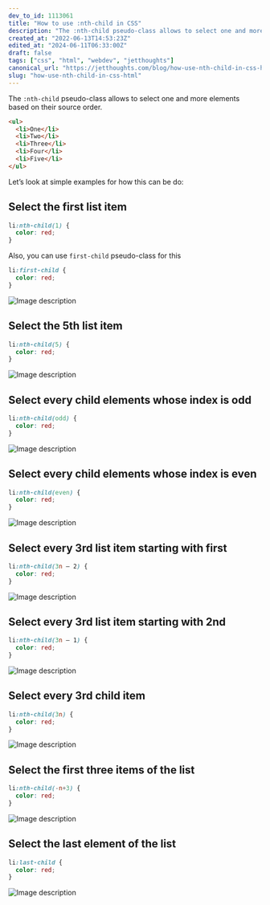 ```yaml
---
dev_to_id: 1113061
title: "How to use :nth-child in CSS"
description: "The :nth-child pseudo-class allows to select one and more elements based on their source..."
created_at: "2022-06-13T14:53:23Z"
edited_at: "2024-06-11T06:33:00Z"
draft: false
tags: ["css", "html", "webdev", "jetthoughts"]
canonical_url: "https://jetthoughts.com/blog/how-use-nth-child-in-css-html/"
slug: "how-use-nth-child-in-css-html"
---
```

The `:nth-child` pseudo-class allows to select one and more elements based on their source order.
```html
<ul>
  <li>One</li>
  <li>Two</li>
  <li>Three</li>
  <li>Four</li>
  <li>Five</li>
</ul>
```
Let’s look at simple examples for how this can be do:

## Select the first list item
```css
li:nth-child(1) {
  color: red;
}
```
Also, you can use `first-child` pseudo-class for this
```css
li:first-child {
  color: red;
}
```
![Image description](https://dev-to-uploads.s3.amazonaws.com/uploads/articles/e9rve6b255r7off0ugz2.png)

## Select the 5th list item
```css
li:nth-child(5) {
  color: red;
}
```
![Image description](https://dev-to-uploads.s3.amazonaws.com/uploads/articles/3pcymakl62wpodupa6ha.png)


## Select every child elements whose index is odd
```css
li:nth-child(odd) {
  color: red;
}
```
![Image description](https://dev-to-uploads.s3.amazonaws.com/uploads/articles/07myqk5nxrv4ift045gg.png)

## Select every child elements whose index is even
```css
li:nth-child(even) {
  color: red;
}
```
![Image description](https://dev-to-uploads.s3.amazonaws.com/uploads/articles/er45co5nrbwfsi71oosn.png)

## Select every 3rd list item starting with first
```css
li:nth-child(3n — 2) {
  color: red;
}
```
![Image description](https://dev-to-uploads.s3.amazonaws.com/uploads/articles/g39qoeqmkxuh86uxnvtm.png)

## Select every 3rd list item starting with 2nd
```css
li:nth-child(3n — 1) {
  color: red;
}
```
![Image description](https://dev-to-uploads.s3.amazonaws.com/uploads/articles/4pax0i1343r08awa8ipe.png)
  
## Select every 3rd child item
```css
li:nth-child(3n) {
  color: red;
}
```
![Image description](https://dev-to-uploads.s3.amazonaws.com/uploads/articles/rxfyxxwzs4pbfs8vdire.png)

## Select the first three items of the list
```css
li:nth-child(-n+3) {
  color: red;
}
```
![Image description](https://dev-to-uploads.s3.amazonaws.com/uploads/articles/r4d8g0treln69h6l7xwe.png)
      
## Select the last element of the list
```css
li:last-child {
  color: red;
}
```
![Image description](https://dev-to-uploads.s3.amazonaws.com/uploads/articles/d450kwaasyex3j2z1grz.png)
 